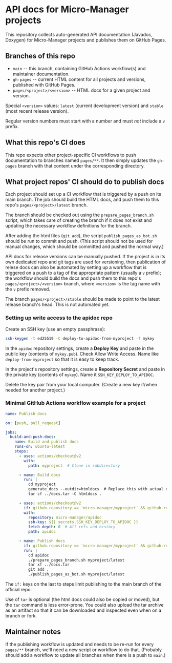 # API docs for Micro-Manager projects

This repository collects auto-generated API documentation (Javadoc, Doxygen)
for Micro-Manager projects and publishes them on GitHub Pages.

## Branches of this repo

- `main` -- this branch, containing GitHub Actions workflow(s) and maintainer
  documentation.
- `gh-pages` -- current HTML content for all projects and versions, published
  with GitHub Pages.
- `pages/<project>/<version>` -- HTML docs for a given project and version.

Special `<version>` values: `latest` (current development version) and `stable`
(most recent release version).

Regular version numbers must start with a number and must _not_ include a `v`
prefix.

## What this repo's CI does

This repo expects other project-specific CI workflows to push documentation to
branches named `pages/**`. It then simply updates the `gh-pages` branch with
that content under the corresponding directory.

## What project repos' CI should do to publish docs

Each project should set up a CI workflow that is triggered by a push on its
main branch. The job should build the HTML docs, and push them to this repo's
`pages/<project>/latest` branch.

The branch should be checked out using the `prepare_pages_branch.sh` script,
which takes care of creating the branch if it does not exist and updating the
necessary workflow definitions for the branch.

After adding the html files (`git add`), the script `publish_pages_as_bot.sh`
should be run to commit and push. (This script should not be used for manual
changes, which should be committed and pushed the normal way.)

API docs for release versions can be manually pushed. If the project is in its
own dedicated repo and git tags are used for versioning, then publication of
relese docs can also be automated by setting up a workflow that is triggered on
a push to a tag of the appropriate pattern (usually a `v` prefix); the workflow
should build the docs and push them to this repo's `pages/<project>/<version>`
branch, where `<version>` is the tag name with the `v` prefix removed.

The branch `pages/<project>/stable` should be made to point to the latest
release branch's head. This is not automated yet.

### Setting up write access to the apidoc repo

Create an SSH key (use an empty passphrase):
```sh
ssh-keygen -t ed25519 -C deploy-to-apidoc-from-myproject -f mykey
```

In the `apidoc` repository settings, create a **Deploy Key** and paste in the
public key (contents of `mykey.pub`). Check Allow Write Access. Name like
`deploy-from-myproject` so that it is easy to keep track.

In the project's repository settings, create a **Repository Secret** and paste
in the private key (contents of `mykey`). Name it `SSH_KEY_DEPLOY_TO_APIDOC`.

Delete the key pair from your local computer. (Create a new key if/when needed
for another project.)

### Minimal GitHub Actions workflow example for a project

```yml
name: Publish docs

on: [push, pull_request]

jobs:
  build-and-push-docs:
    name: Build and publish docs
    runs-on: ubuntu-latest
    steps:
      - uses: actions/checkout@v2
        with:
          path: myproject  # Clone in subdirectory

      - name: Build docs
        run: |
          cd myproject
          generate_docs --outdir=htmldocs  # Replace this with actual doc gen
          tar cf ../docs.tar -C htmldocs .

      - uses: actions/checkout@v2
        if: github.repository == 'micro-manager/myproject' && github.ref == 'refs/heads/main'
        with:
          repository: micro-manager/apidoc
          ssh-key: ${{ secrets.SSH_KEY_DEPLOY_TO_APIDOC }}
          fetch-depth: 0  # All refs and history
          path: apidoc

      - name: Publish docs
        if: github.repository == 'micro-manager/myproject' && github.ref == 'refs/heads/main'
        run: |
          cd apidoc
          ./prepare_pages_branch.sh myproject/latest
          tar xf ../docs.tar
          git add .
          ./publish_pages_as_bot.sh myproject/latest
```

The `if:` keys on the last to steps limit publishing to the main branch of
the official repo.

Use of `tar` is optional (the html docs could also be copied or moved), but
the `tar` command is less error-prone. You could also upload the tar archive
as an artifact so that it can be downloaded and inspected even when on a
branch or fork.

## Maintainer notes

If the publishing workflow is updated and needs to be re-run for every
`pages/**` branch, we'll need a new script or workflow to do that. (Probably
should add a workflow to update all branches when there is a push to `main`.)
